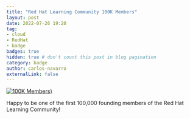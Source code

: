 ```yaml
---
title: "Red Hat Learning Community 100K Members"
layout: post
date: 2022-07-26 19:20
tag:
- cloud
- RedHat
- badge
badges: true
hidden: true # don't count this post in blog pagination
category: badge
author: carlos-navarro
externalLink: false
---
```


[![100K Members)](https://learn.redhat.com/html/@7721BCEA6F2DC9738BB43B54A6C59412/badge_icons/100Kmemberbadge.png)](https://learn.redhat.com/t5/badges/userbadgespage/user-id/29339/page/1)

Happy to be one of the first 100,000 founding members of the Red Hat Learning Community!